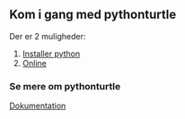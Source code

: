 <h2>Kom i gang med pythonturtle</h2>
<p>
Der er 2 muligheder:
<ol>
<li><a href="https://www.python.org/">Installer python</a></li>
<li><a href="https://pythonandturtle.com/turtle/">Online</a></li>
</ol>
</p>
<p>
<h3>Se mere om pythonturtle</h3>
<a href="https://docs.python.org/3/library/turtle.html">Dokumentation</a>
</p>
